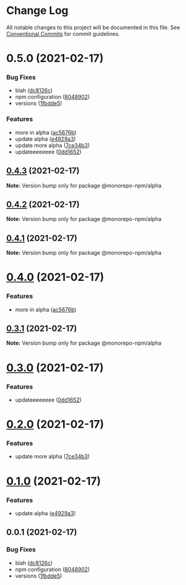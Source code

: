# Change Log

All notable changes to this project will be documented in this file.
See [Conventional Commits](https://conventionalcommits.org) for commit guidelines.

# 0.5.0 (2021-02-17)


### Bug Fixes

* blah ([dc8126c](https://github.com/developer239/monorepo-npm/commit/dc8126caa5a27a58bf094063cf002e8bfabc7714))
* npm configuration ([8048902](https://github.com/developer239/monorepo-npm/commit/804890284f5b2e56282fc8a6b1b45440f01831be))
* versions ([1fbdde5](https://github.com/developer239/monorepo-npm/commit/1fbdde551d8ebbeee37cd276eb6745e742802266))


### Features

* more in alpha ([ac5676b](https://github.com/developer239/monorepo-npm/commit/ac5676bf45b841e76f8ad2c143b0f4a09e1862fe))
* update alpha ([e4929a3](https://github.com/developer239/monorepo-npm/commit/e4929a3d80142a02ee9aea733bc5422292a85e8d))
* update more alpha ([7ce34b3](https://github.com/developer239/monorepo-npm/commit/7ce34b300d998b0314d3f7d84c9662ed248ac53d))
* updateeeeeeee ([0dd1652](https://github.com/developer239/monorepo-npm/commit/0dd165206ea75541cd6034877f608925f77fc3f0))





## [0.4.3](https://github.com/developer239/monorepo-npm/compare/@monorepo-npm/alpha@0.4.2...@monorepo-npm/alpha@0.4.3) (2021-02-17)

**Note:** Version bump only for package @monorepo-npm/alpha





## [0.4.2](https://github.com/developer239/monorepo-npm/compare/@monorepo-npm/alpha@0.4.1...@monorepo-npm/alpha@0.4.2) (2021-02-17)

**Note:** Version bump only for package @monorepo-npm/alpha





## [0.4.1](https://github.com/developer239/monorepo-npm/compare/@monorepo-npm/alpha@0.4.0...@monorepo-npm/alpha@0.4.1) (2021-02-17)

**Note:** Version bump only for package @monorepo-npm/alpha





# [0.4.0](https://github.com/developer239/monorepo-npm/compare/@monorepo-npm/alpha@0.3.1...@monorepo-npm/alpha@0.4.0) (2021-02-17)


### Features

* more in alpha ([ac5676b](https://github.com/developer239/monorepo-npm/commit/ac5676bf45b841e76f8ad2c143b0f4a09e1862fe))





## [0.3.1](https://github.com/developer239/monorepo-npm/compare/@monorepo-npm/alpha@0.3.0...@monorepo-npm/alpha@0.3.1) (2021-02-17)

**Note:** Version bump only for package @monorepo-npm/alpha





# [0.3.0](https://github.com/developer239/monorepo-npm/compare/@monorepo-npm/alpha@0.2.0...@monorepo-npm/alpha@0.3.0) (2021-02-17)


### Features

* updateeeeeeee ([0dd1652](https://github.com/developer239/monorepo-npm/commit/0dd165206ea75541cd6034877f608925f77fc3f0))





# [0.2.0](https://github.com/developer239/monorepo-npm/compare/@monorepo-npm/alpha@0.1.0...@monorepo-npm/alpha@0.2.0) (2021-02-17)


### Features

* update more alpha ([7ce34b3](https://github.com/developer239/monorepo-npm/commit/7ce34b300d998b0314d3f7d84c9662ed248ac53d))





# [0.1.0](https://github.com/developer239/monorepo-npm/compare/@monorepo-npm/alpha@0.0.1...@monorepo-npm/alpha@0.1.0) (2021-02-17)


### Features

* update alpha ([e4929a3](https://github.com/developer239/monorepo-npm/commit/e4929a3d80142a02ee9aea733bc5422292a85e8d))





## 0.0.1 (2021-02-17)


### Bug Fixes

* blah ([dc8126c](https://github.com/developer239/monorepo-npm/commit/dc8126caa5a27a58bf094063cf002e8bfabc7714))
* npm configuration ([8048902](https://github.com/developer239/monorepo-npm/commit/804890284f5b2e56282fc8a6b1b45440f01831be))
* versions ([1fbdde5](https://github.com/developer239/monorepo-npm/commit/1fbdde551d8ebbeee37cd276eb6745e742802266))
